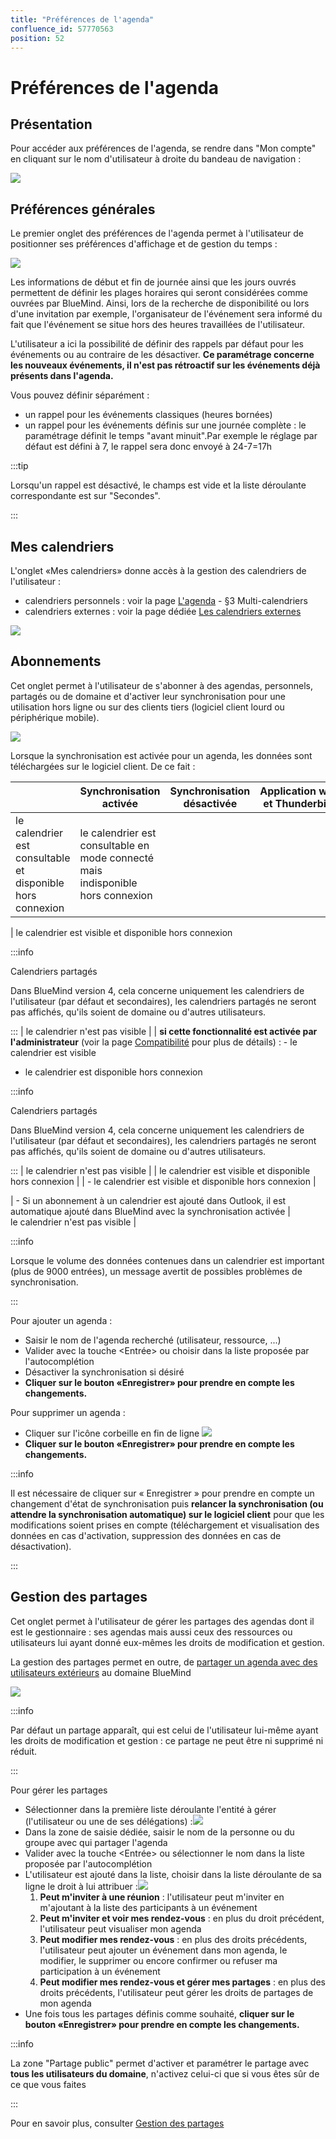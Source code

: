 ```yaml
---
title: "Préférences de l'agenda"
confluence_id: 57770563
position: 52
---
```

# Préférences de l'agenda


## Présentation

Pour accéder aux préférences de l'agenda, se rendre dans "Mon compte" en cliquant sur le nom d'utilisateur à droite du bandeau de navigation :

![](../../../attachments/57770060/57770071.png)


## Préférences générales

Le premier onglet des préférences de l'agenda permet à l'utilisateur de positionner ses préférences d'affichage et de gestion du temps :

![](../../../attachments/57770563/62558501.png)

Les informations de début et fin de journée ainsi que les jours ouvrés permettent de définir les plages horaires qui seront considérées comme ouvrées par BlueMind. Ainsi, lors de la recherche de disponibilité ou lors d'une invitation par exemple, l'organisateur de l'événement sera informé du fait que l'événement se situe hors des heures travaillées de l'utilisateur.

L'utilisateur a ici la possibilité de définir des rappels par défaut pour les événements ou au contraire de les désactiver.
**Ce paramétrage concerne les nouveaux événements, il n'est pas rétroactif sur les événements déjà présents dans l'agenda.**

Vous pouvez définir séparément :

- un rappel pour les événements classiques (heures bornées)
- un rappel pour les événements définis sur une journée complète : le paramétrage définit le temps "avant minuit".Par exemple le réglage par défaut est défini à 7, le rappel sera donc envoyé à 24-7=17h


:::tip

Lorsqu'un rappel est désactivé, le champs est vide et la liste déroulante correspondante est sur "Secondes".

:::

## Mes calendriers

L'onglet «Mes calendriers» donne accès à la gestion des calendriers de l'utilisateur :

- calendriers personnels : voir la page [L'agenda](/Guide_de_l_utilisateur/L_agenda/) - §3 Multi-calendriers
- calendriers externes : voir la page dédiée [Les calendriers externes](/Guide_de_l_utilisateur/L_agenda/Les_calendriers_externes/)


![](../../../attachments/57770563/62558504.png)

## Abonnements

Cet onglet permet à l'utilisateur de s'abonner à des agendas, personnels, partagés ou de domaine et d'activer leur synchronisation pour une utilisation hors ligne ou sur des clients tiers (logiciel client lourd ou périphérique mobile).

![](../../../attachments/57770563/62558512.png)

Lorsque la synchronisation est activée pour un agenda, les données sont téléchargées sur le logiciel client. De ce fait :

|  | Synchronisation activée | Synchronisation désactivée | Application web et Thunderbird | EAS iOS | EAS (autres) | DAV | Outlook (connecteur) |
| --- | --- | --- | --- | --- | --- | --- | --- |
| le calendrier est consultable et disponible hors connexion | le calendrier est consultable en mode connecté mais indisponible hors connexion |
| 
le calendrier est visible et disponible hors connexion


:::info

Calendriers partagés

Dans BlueMind version 4, cela concerne uniquement les calendriers de l'utilisateur (par défaut et secondaires), les calendriers partagés ne seront pas affichés, qu'ils soient de domaine ou d'autres utilisateurs.

:::
 | le calendrier n'est pas visible |
| 
**si cette fonctionnalité est activée par l'administrateur** (voir la page [Compatibilité](/FAQ_Foire_aux_questions_/Compatibilité/) pour plus de détails) :
- le calendrier est visible
- le calendrier est disponible hors connexion


:::info

Calendriers partagés

Dans BlueMind version 4, cela concerne uniquement les calendriers de l'utilisateur (par défaut et secondaires), les calendriers partagés ne seront pas affichés, qu'ils soient de domaine ou d'autres utilisateurs.

:::
 | 
le calendrier n'est pas visible
 |
| le calendrier est visible et disponible hors connexion |
| - le calendrier est visible et disponible hors connexion | 


 | - Si un abonnement à un calendrier est ajouté dans Outlook, il est automatique ajouté dans BlueMind avec la synchronisation activée | le calendrier n'est pas visible |


:::info

Lorsque le volume des données contenues dans un calendrier est important (plus de 9000 entrées), un message avertit de possibles problèmes de synchronisation.

:::

Pour ajouter un agenda :

- Saisir le nom de l'agenda recherché (utilisateur, ressource, ...)
- Valider avec la touche &lt;Entrée> ou choisir dans la liste proposée par l'autocomplétion
- Désactiver la synchronisation si désiré
- **Cliquer sur le bouton «Enregistrer» pour prendre en compte les changements.**


Pour supprimer un agenda :

- Cliquer sur l'icône corbeille en fin de ligne ![](../../../attachments/57770563/62558516.png)
- **Cliquer sur le bouton «Enregistrer» pour prendre en compte les changements.**


:::info

Il est nécessaire de cliquer sur « Enregistrer » pour prendre en compte un changement d'état de synchronisation puis **relancer la synchronisation (ou attendre la synchronisation automatique) sur le logiciel client** pour que les modifications soient prises en compte (téléchargement et visualisation des données en cas d'activation, suppression des données en cas de désactivation).

:::

## Gestion des partages

Cet onglet permet à l'utilisateur de gérer les partages des agendas dont il est le gestionnaire : ses agendas mais aussi ceux des ressources ou utilisateurs lui ayant donné eux-mêmes les droits de modification et gestion.

La gestion des partages permet en outre, de [partager un agenda avec des utilisateurs extérieurs](/Guide_de_l_utilisateur/L_agenda/Le_partage_d_agenda/#Lepartaged'agenda-partage-exterieur) au domaine BlueMind

![](../../../attachments/57770563/62558510.png)


:::info

Par défaut un partage apparaît, qui est celui de l'utilisateur lui-même ayant les droits de modification et gestion : ce partage ne peut être ni supprimé ni réduit.

:::

Pour gérer les partages

- Sélectionner dans la première liste déroulante l'entité à gérer (l'utilisateur ou une de ses délégations) :![](../../../attachments/57770563/62558508.png)
- Dans la zone de saisie dédiée, saisir le nom de la personne ou du groupe avec qui partager l'agenda
- Valider avec la touche &lt;Entrée> ou sélectionner le nom dans la liste proposée par l'autocomplétion
- L'utilisateur est ajouté dans la liste, choisir dans la liste déroulante de sa ligne le droit à lui attribuer :![](../../../attachments/57770563/62558506.png) 
    1. **Peut m'inviter à une réunion** : l'utilisateur peut m'inviter en m'ajoutant à la liste des participants à un événement
    2. **Peut m'inviter et voir mes rendez-vous** : en plus du droit précédent, l'utilisateur peut visualiser mon agenda
    3. **Peut modifier mes rendez-vous** : en plus des droits précédents, l'utilisateur peut ajouter un événement dans mon agenda, le modifier, le supprimer ou encore confirmer ou refuser ma participation à un événement
    4. **Peut modifier mes rendez-vous et gérer mes partages** : en plus des droits précédents, l'utilisateur peut gérer les droits de partages de mon agenda
- Une fois tous les partages définis comme souhaité, **cliquer sur le bouton «Enregistrer» pour prendre en compte les changements.**


:::info

La zone "Partage public" permet d'activer et paramétrer le partage avec **tous les utilisateurs du domaine**, n'activez celui-ci que si vous êtes sûr de ce que vous faites

:::

Pour en savoir plus, consulter [Gestion des partages](/Guide_de_l_utilisateur/Gestion_des_partages/)


